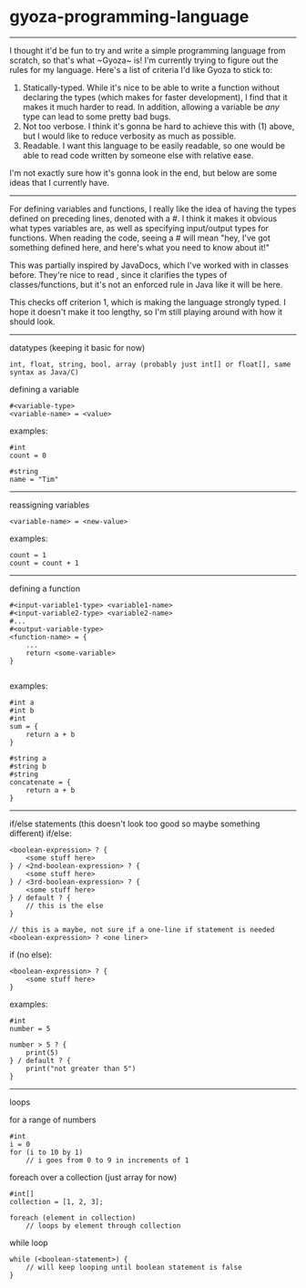 # gyoza-programming-language

---
I thought it'd be fun to try and write a simple programming language from scratch, so that's what \~Gyoza\~ is! I'm currently trying to figure out the rules for my language. Here's a list of criteria I'd like Gyoza to stick to:

1. Statically-typed. While it's nice to be able to write a function without declaring the types (which makes for faster development), I find that it makes it much harder to read. In addition, allowing a variable be *any* type can lead to some pretty bad bugs.
2. Not too verbose. I think it's gonna be hard to achieve this with (1) above, but I would like to reduce verbosity as much as possible.
3. Readable. I want this language to be easily readable, so one would be able to read code written by someone else with relative ease.

I'm not exactly sure how it's gonna look in the end, but below are some ideas that I currently have.

---
For defining variables and functions, I really like the idea of having the types defined on preceding lines, denoted with a #. I think it makes it obvious what types variables are, as well as specifying input/output types for functions. When reading the code, seeing a # will mean "hey, I've got something defined here, and here's what you need to know about it!" 

This was partially inspired by JavaDocs, which I've worked with in classes before. They're nice to read , since it clarifies the types of classes/functions, but it's not an enforced rule in Java like it will be here.

This checks off criterion 1, which is making the language strongly typed. I hope it doesn't make it too lengthy, so I'm still playing around with how it should look.

---
datatypes (keeping it basic for now)
```
int, float, string, bool, array (probably just int[] or float[], same syntax as Java/C)
```

defining a variable
```
#<variable-type>
<variable-name> = <value>
```


examples:
```
#int
count = 0
```
```
#string
name = "Tim"
```

---
reassigning variables
```
<variable-name> = <new-value>
```

examples:
```
count = 1
count = count + 1
```

---
defining a function
```
#<input-variable1-type> <variable1-name>
#<input-variable2-type> <variable2-name>
#...
#<output-variable-type>
<function-name> = {
    ...
	return <some-variable>  
}
	
```

examples:
```
#int a
#int b
#int
sum = {
    return a + b
}
```
```
#string a
#string b
#string
concatenate = {
    return a + b
}
```
---
if/else statements (this doesn't look too good so maybe something different)
if/else:
```
<boolean-expression> ? {
    <some stuff here>
} / <2nd-boolean-expression> ? {
    <some stuff here>
} / <3rd-boolean-expression> ? {
    <some stuff here>
} / default ? {
    // this is the else
}

// this is a maybe, not sure if a one-line if statement is needed
<boolean-expression> ? <one liner>
```
if (no else):
```
<boolean-expression> ? {
    <some stuff here>
}
```

examples:
```
#int
number = 5

number > 5 ? {
    print(5)
} / default ? {
    print("not greater than 5")
}
```
---
loops

for a range of numbers
```
#int
i = 0
for (i to 10 by 1)
    // i goes from 0 to 9 in increments of 1
```
foreach over a collection (just array for now)
```
#int[]
collection = [1, 2, 3];

foreach (element in collection)
    // loops by element through collection
```
while loop
```
while (<boolean-statement>) {
    // will keep looping until boolean statement is false
}
    
```
